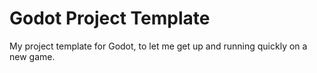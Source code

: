 Godot Project Template
===

My project template for Godot, to let me get up and running quickly on a new game.
